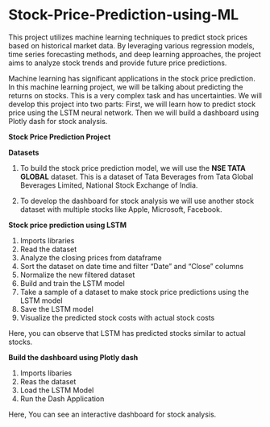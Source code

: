 # Stock-Price-Prediction-using-ML
This project utilizes machine learning techniques to predict stock prices based on historical market data. By leveraging various regression models, time series forecasting methods, and deep learning approaches, the project aims to analyze stock trends and provide future price predictions.

Machine learning has significant applications in the stock price prediction. In this machine learning project, we will be talking about predicting the returns on stocks. This is a very complex task and has uncertainties. We will develop this project into two parts:
First, we will learn how to predict stock price using the LSTM neural network.
Then we will build a dashboard using Plotly dash for stock analysis.

**Stock Price Prediction Project**

**Datasets**

1. To build the stock price prediction model, we will use the **NSE TATA GLOBAL** dataset. This is a dataset of Tata Beverages from Tata Global Beverages Limited, National Stock Exchange of India.
   
3. To develop the dashboard for stock analysis we will use another stock dataset with multiple stocks like Apple, Microsoft, Facebook.

**Stock price prediction using LSTM**
1. Imports libraries
2. Read the dataset
3. Analyze the closing prices from dataframe
4. Sort the dataset on date time and filter “Date” and “Close” columns
5. Normalize the new filtered dataset
6. Build and train the LSTM model
7. Take a sample of a dataset to make stock price predictions using the LSTM model
8. Save the LSTM model
9. Visualize the predicted stock costs with actual stock costs
    
Here, you can observe that LSTM has predicted stocks similar to actual stocks.

**Build the dashboard using Plotly dash**
1. Imports libaries
2. Reas the dataset
3. Load the LSTM Model
4. Run the Dash Application

Here, You can see an interactive dashboard for stock analysis.
